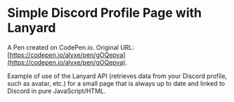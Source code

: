# Simple Discord Profile Page with Lanyard

A Pen created on CodePen.io. Original URL: [https://codepen.io/alyxe/pen/gOQepva](https://codepen.io/alyxe/pen/gOQepva).

Example of use of the Lanyard API (retrieves data from your Discord profile, such as avatar, etc.) for a small page that is always up to date and linked to Discord in pure JavaScript/HTML.